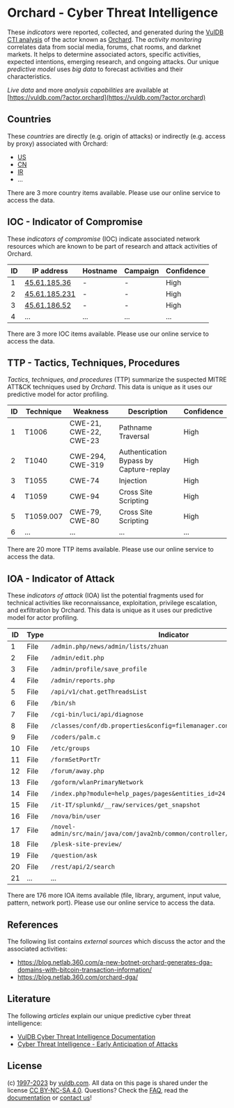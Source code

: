 # Orchard - Cyber Threat Intelligence

These _indicators_ were reported, collected, and generated during the [VulDB CTI analysis](https://vuldb.com/?kb.cti) of the actor known as [Orchard](https://vuldb.com/?actor.orchard). The _activity monitoring_ correlates data from social media, forums, chat rooms, and darknet markets. It helps to determine associated actors, specific activities, expected intentions, emerging research, and ongoing attacks. Our unique _predictive model_ uses _big data_ to forecast activities and their characteristics.

_Live data_ and more _analysis capabilities_ are available at [https://vuldb.com/?actor.orchard](https://vuldb.com/?actor.orchard)

## Countries

These _countries_ are directly (e.g. origin of attacks) or indirectly (e.g. access by proxy) associated with Orchard:

* [US](https://vuldb.com/?country.us)
* [CN](https://vuldb.com/?country.cn)
* [IR](https://vuldb.com/?country.ir)
* ...

There are 3 more country items available. Please use our online service to access the data.

## IOC - Indicator of Compromise

These _indicators of compromise_ (IOC) indicate associated network resources which are known to be part of research and attack activities of Orchard.

ID | IP address | Hostname | Campaign | Confidence
-- | ---------- | -------- | -------- | ----------
1 | [45.61.185.36](https://vuldb.com/?ip.45.61.185.36) | - | - | High
2 | [45.61.185.231](https://vuldb.com/?ip.45.61.185.231) | - | - | High
3 | [45.61.186.52](https://vuldb.com/?ip.45.61.186.52) | - | - | High
4 | ... | ... | ... | ...

There are 3 more IOC items available. Please use our online service to access the data.

## TTP - Tactics, Techniques, Procedures

_Tactics, techniques, and procedures_ (TTP) summarize the suspected MITRE ATT&CK techniques used by _Orchard_. This data is unique as it uses our predictive model for actor profiling.

ID | Technique | Weakness | Description | Confidence
-- | --------- | -------- | ----------- | ----------
1 | T1006 | CWE-21, CWE-22, CWE-23 | Pathname Traversal | High
2 | T1040 | CWE-294, CWE-319 | Authentication Bypass by Capture-replay | High
3 | T1055 | CWE-74 | Injection | High
4 | T1059 | CWE-94 | Cross Site Scripting | High
5 | T1059.007 | CWE-79, CWE-80 | Cross Site Scripting | High
6 | ... | ... | ... | ...

There are 20 more TTP items available. Please use our online service to access the data.

## IOA - Indicator of Attack

These _indicators of attack_ (IOA) list the potential fragments used for technical activities like reconnaissance, exploitation, privilege escalation, and exfiltration by Orchard. This data is unique as it uses our predictive model for actor profiling.

ID | Type | Indicator | Confidence
-- | ---- | --------- | ----------
1 | File | `/admin.php/news/admin/lists/zhuan` | High
2 | File | `/admin/edit.php` | High
3 | File | `/admin/profile/save_profile` | High
4 | File | `/admin/reports.php` | High
5 | File | `/api/v1/chat.getThreadsList` | High
6 | File | `/bin/sh` | Low
7 | File | `/cgi-bin/luci/api/diagnose` | High
8 | File | `/classes/conf/db.properties&config=filemanager.config.js` | High
9 | File | `/coders/palm.c` | High
10 | File | `/etc/groups` | Medium
11 | File | `/formSetPortTr` | High
12 | File | `/forum/away.php` | High
13 | File | `/goform/wlanPrimaryNetwork` | High
14 | File | `/index.php?module=help_pages/pages&entities_id=24` | High
15 | File | `/it-IT/splunkd/__raw/services/get_snapshot` | High
16 | File | `/nova/bin/user` | High
17 | File | `/novel-admin/src/main/java/com/java2nb/common/controller/FileController.java` | High
18 | File | `/plesk-site-preview/` | High
19 | File | `/question/ask` | High
20 | File | `/rest/api/2/search` | High
21 | ... | ... | ...

There are 176 more IOA items available (file, library, argument, input value, pattern, network port). Please use our online service to access the data.

## References

The following list contains _external sources_ which discuss the actor and the associated activities:

* https://blog.netlab.360.com/a-new-botnet-orchard-generates-dga-domains-with-bitcoin-transaction-information/
* https://blog.netlab.360.com/orchard-dga/

## Literature

The following _articles_ explain our unique predictive cyber threat intelligence:

* [VulDB Cyber Threat Intelligence Documentation](https://vuldb.com/?kb.cti)
* [Cyber Threat Intelligence - Early Anticipation of Attacks](https://www.scip.ch/en/?labs.20201022)

## License

(c) [1997-2023](https://vuldb.com/?kb.changelog) by [vuldb.com](https://vuldb.com/?kb.about). All data on this page is shared under the license [CC BY-NC-SA 4.0](https://creativecommons.org/licenses/by-nc-sa/4.0/). Questions? Check the [FAQ](https://vuldb.com/?kb.faq), read the [documentation](https://vuldb.com/?kb) or [contact us](https://vuldb.com/?contact)!

